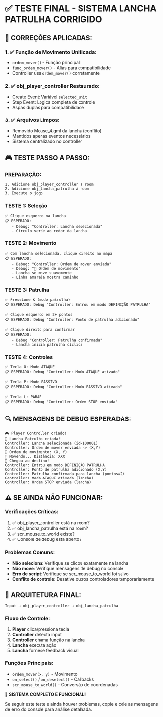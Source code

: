 # ✅ TESTE FINAL - SISTEMA LANCHA PATRULHA CORRIGIDO

## 🔧 **CORREÇÕES APLICADAS:**

### **1. ✅ Função de Movimento Unificada:**
- `ordem_mover()` - Função principal
- `func_ordem_mover()` - Alias para compatibilidade
- Controller usa `ordem_mover()` corretamente

### **2. ✅ obj_player_controller Restaurado:**
- Create Event: Variável `selected_unit`
- Step Event: Lógica completa de controle
- Aspas duplas para compatibilidade

### **3. ✅ Arquivos Limpos:**
- Removido Mouse_4.gml da lancha (conflito)
- Mantidos apenas eventos necessários
- Sistema centralizado no controller

## 🎮 **TESTE PASSO A PASSO:**

### **PREPARAÇÃO:**
```
1. Adicione obj_player_controller à room
2. Adicione obj_lancha_patrulha à room
3. Execute o jogo
```

### **TESTE 1: Seleção**
```
✅ Clique esquerdo na lancha
📋 ESPERADO:
   - Debug: "Controller: Lancha selecionada"
   - Círculo verde ao redor da lancha
```

### **TESTE 2: Movimento**
```
✅ Com lancha selecionada, clique direito no mapa
📋 ESPERADO:
   - Debug: "Controller: Ordem de mover enviada"
   - Debug: "🚢 Ordem de movimento"
   - Lancha se move suavemente
   - Linha amarela mostra caminho
```

### **TESTE 3: Patrulha**
```
✅ Pressione K (modo patrulha)
📋 ESPERADO: Debug "Controller: Entrou em modo DEFINIÇÃO PATRULHA"

✅ Clique esquerdo em 2+ pontos
📋 ESPERADO: Debug "Controller: Ponto de patrulha adicionado"

✅ Clique direito para confirmar
📋 ESPERADO: 
   - Debug "Controller: Patrulha confirmada"
   - Lancha inicia patrulha cíclica
```

### **TESTE 4: Controles**
```
✅ Tecla O: Modo ATAQUE
📋 ESPERADO: Debug "Controller: Modo ATAQUE ativado"

✅ Tecla P: Modo PASSIVO  
📋 ESPERADO: Debug "Controller: Modo PASSIVO ativado"

✅ Tecla L: PARAR
📋 ESPERADO: Debug "Controller: Ordem STOP enviada"
```

## 🔍 **MENSAGENS DE DEBUG ESPERADAS:**

```
🎮 Player Controller criado!
🚢 Lancha Patrulha criada!
Controller: Lancha selecionada (id=100001)
Controller: Ordem de mover enviada -> (X,Y)
🚢 Ordem de movimento: (X, Y)
🚢 Movendo... Distância: XXX
🚢 Chegou ao destino!
Controller: Entrou em modo DEFINIÇÃO PATRULHA
Controller: Ponto de patrulha adicionado (X,Y)
Controller: Patrulha confirmada para lancha (pontos=2)
Controller: Modo ATAQUE ativado (lancha)
Controller: Ordem STOP enviada (lancha)
```

## ⚠️ **SE AINDA NÃO FUNCIONAR:**

### **Verificações Críticas:**
1. ✅ obj_player_controller está na room?
2. ✅ obj_lancha_patrulha está na room?
3. ✅ scr_mouse_to_world existe?
4. ✅ Console de debug está aberto?

### **Problemas Comuns:**
- **Não seleciona**: Verifique se clicou exatamente na lancha
- **Não move**: Verifique mensagens de debug no console
- **Erro de script**: Verifique se scr_mouse_to_world foi salvo
- **Conflito de controle**: Desative outros controladores temporariamente

## 🎯 **ARQUITETURA FINAL:**

```
Input → obj_player_controller → obj_lancha_patrulha
```

### **Fluxo de Controle:**
1. **Player** clica/pressiona tecla
2. **Controller** detecta input
3. **Controller** chama função na lancha
4. **Lancha** executa ação
5. **Lancha** fornece feedback visual

### **Funções Principais:**
- `ordem_mover(x, y)` - Movimento
- `on_select()` / `on_deselect()` - Callbacks
- `scr_mouse_to_world()` - Conversão de coordenadas

**🚀 SISTEMA COMPLETO E FUNCIONAL!**

Se seguir este teste e ainda houver problemas, copie e cole as mensagens de erro do console para análise detalhada.
